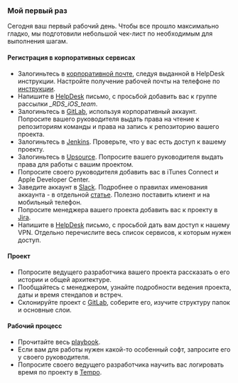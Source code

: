 ### Мой первый раз

Сегодня ваш первый рабочий день. Чтобы все прошло максимально гладко, мы подготовили небольшой чек-лист по необходимым для выполнения шагам.

#### Регистрация в корпоративных сервисах

- Залогиньтесь в [корпоративной почте](https://***REMOVED***), следуя выданной в HelpDesk инструкции. Настройте получение рабочей почты на телефоне по [инструкции](https://***REMOVED***/docs/124/).
- Напишите в [HelpDesk](mailto://***REMOVED***) письмо, с просьбой добавить вас к группе рассылки *_RDS_iOS_team*.
- Залогиньтесь в [GitLab](https://***REMOVED***/), используя корпоративный аккаунт. Попросите вашего руководителя выдать права на чтение к репозиториям команды и права на запись к репозиторию вашего проекта.
- Залогиньтесь в [Jenkins](http://***REMOVED***/). Проверьте, что у вас есть доступ к вашему проекту.
- Залогиньтесь в [Upsource](http://***REMOVED***/). Попросите вашего руководителя выдать права для работы с вашим проектом.
- Попросите своего руководителя добавить вас в iTunes Connect и Apple Developer Center.
- Заведите аккаунт в [Slack](https://***REMOVED***/). Подробнее о правилах именования аккаунта - в отдельной [статье](/processes/slack.md). Полезно поставить клиент и на мобильный телефон.
- Попросите менеджера вашего проекта добавить вас к проекту в [Jira](https://***REMOVED***/secure/Dashboard.jspa).
- Напишите в [HelpDesk](mailto://***REMOVED***) письмо, с просьбой дать вам доступ к нашему VPN. Отдельно перечислите весь список сервисов, к которым нужен доступ.

#### Проект
- Попросите ведущего разработчика вашего проекта рассказать о его истории и общей архитектуре.
- Пообщайтесь с менеджером, узнайте подробности ведения проекта, даты и время стендапов и встреч.
- Склонируйте проект с [GitLab](https://***REMOVED***/), соберите его, изучите структуру папок и основные слои.

#### Рабочий процесс
- Прочитайте весь [playbook](https://github.com/rambler-ios/team).
- Если вам для работы нужен какой-то особенный софт, запросите его у своего руководителя.
- Попросите своего ведущего разработчика научить вас логировать время по проекту в [Tempo](http://***REMOVED***/).
